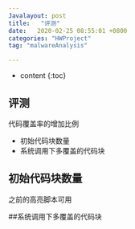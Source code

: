 ```yaml
---
Javalayout: post
title:   "评测"
date:   2020-02-25 08:55:01 +0800
categories: "HWProject"
tag: "malwareAnalysis"

---
```


* content
{:toc}






## 评测

代码覆盖率的增加比例

* 初始代码块数量
* 系统调用下多覆盖的代码块

## 初始代码块数量

之前的高亮脚本可用

##系统调用下多覆盖的代码块